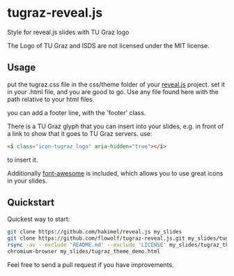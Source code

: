 # tugraz-reveal.js
Style for reveal.js slides with TU Graz logo

The Logo of TU Graz and ISDS are not licensed under the MIT license.

## Usage

put the tugraz.css file in the css/theme folder of your [reveal.js](https://github.com/hakimel/reveal.js) project. set it in your .html file, and you are good to go. Use any file found here with the path relative to your html files.

you can add a footer line, with the 'footer' class.

There is a TU Graz glyph that you can insert into your slides, e.g. in front of a link to show that it goes to TU Graz servers.
use:
```html
<i class="icon-tugraz_logo" aria-hidden="true"></i>
``` 
to insert it.

Additionally [font-awesome](http://fontawesome.io/) is included, which allows you to use great icons in your slides.

## Quickstart

Quickest way to start:
```bash
git clone https://github.com/hakimel/reveal.js my_slides
git clone https://github.com/flowolf/tugraz-reveal.js.git my_slides/tugraz_theme
rsync -av --exclude 'README.md' --exclude 'LICENSE' my_slides/tugraz_theme/* my_slides/
chromium-browser my_slides/tugraz_theme_demo.html
```

Feel free to send a pull request if you have improvements.
